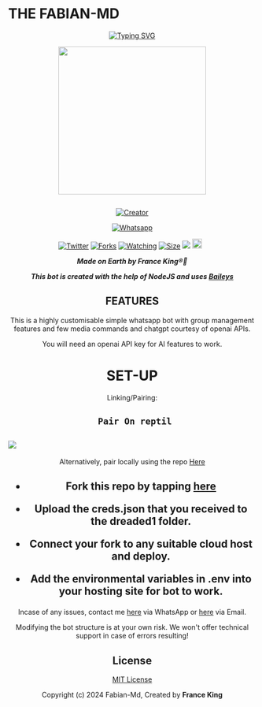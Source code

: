 # **THE FABIAN-MD**
<div align="center">
<a href="https://git.io/typing-svg"><img src="https://readme-typing-svg.demolab.com?font=Black+Ops+One&size=50&pause=1000&color=1BAFBAFF&center=true&width=910&height=100&lines=LONG LIVE+👑Fabian-Md👑;MULTI+DEVICE+WHATSAPP+BOT;CREATED+BY+France King;PUBLIC+RELESED; ...;TEAM Fabian-Md." alt="Typing SVG" /></a>
  </p>
  
<p align="center">
<img src="https://telegra.ph/file/85ae2999b0b09c52d3bdc.jpg" width="300" height="300"/>
</p>
<p align="center">
  <a href="#"><img src="http://readme-typing-svg.herokuapp.com?color=d1fa02&center=true&vCenter=true&multiline=false&lines=Fabian-Md +WhatsApp-BOT+WHATSAPP+BOT" alt="">
</p>
<p align="center">
<a href="#"><img title="Creator" src="https://img.shields.io/badge/Creator-France King-blue.svg?style=for-the-badge&logo=github"></a>
</p>
<p align="center">
<a href="'https://wa.me/254757835036Hey+France King +uko+na+update+yoyote+ya+Fabian-Md+Mkuu+🥲'"><img title="Whatsapp" src="'https://wa.me/254757835036ʜᴇʟʟᴏ+France King +uko+na+update+ya+Fabian-Md+Mkuu+🥲'?color=green&style=flat-square"></a>
  
<a href="https://wa.me/254757835036ʜᴇʟʟᴏ+France King"><img title="Twitter" src="https://x.com/france_king1?s=09?color=black&style=flat-square"></a>
<a href="https://github.com/franceking1/Fabian-Md/network/members"><img title="Forks" src="https://img.shields.io/github/fork/franceking1/Fabian-Md?color=yellow&style=flat-square"></a>
<a href="https://github.com/owlai01/CROWN-MD/watchers"><img title="Watching" src="https://img.shields.io/github/watchers/franceking1/Fabian-Md?label=Watchers&color=red&style=flat-square"></a>
<a href="https://github.com/franceking1/Fabian-Md/"><img title="Size" src="https://img.shields.io/github/repo-size/AlipBot/Api-Alpis?style=flat-square&color=darkred"></a>
<a href="https://hits.seeyoufarm.com"><img src="https://hits.seeyoufarm.com/api/count/incr/badge.svg?url=https://github.com/owlai01/Owl-Ai/%2Fhit-counter&count_bg=%2379C83D&title_bg=%23555555&icon=probot.svg&icon_color=%2304FF00&title=hits&edge_flat=false"/></a>
<a href="https://github.com/owlai01/CROWN-MD/graphs/commit-activity"><img height="20" src="https://img.shields.io/badge/Maintained-No-red.svg"></a>&nbsp;&nbsp;
</p>


***Made on Earth by France King®🐐***


***This bot is created with the help of NodeJS and uses [Baileys](https://github.com/adiwajshing/Baileys)***

## FEATURES
This is a highly customisable simple whatsapp bot with group management features and few media commands and chatgpt courtesy of openai APIs.

You will need an openai API key for AI features to work.

# SET-UP

Linking/Pairing:


## ` Pair On reptil`
<h2 align="left">  <a href="https://replit.com/@franceking1/Pairing-Fabian-Md"><img src="https://repl.it/badge/github/quiec/whatsasena" />
</a>
</h2>

Alternatively, pair locally using the repo [Here](https://github.com/Fortunatusmokaya/DREADED-PAIRING)

    
<h2 align="center">   



    
<h2 align="center">   

- Fork this repo by tapping  [here](https://github.com/franceking1/Fabian-Md/fork)


- Upload the creds.json that you received to the dreaded1 folder.

- Connect your fork to any suitable cloud host and deploy.

- Add the environmental variables in .env into your hosting site for bot to work.
</h2>
 
     

    
 



Incase of any issues, contact me  [here](https://wa.me/+254757835036) via WhatsApp or [here](mcfabb56@gmail.com) via Email.

Modifying the bot structure is at your own risk. We won't offer technical support in case of errors resulting!


## License

[MIT License](https://https://github.com/franceking1/Fabian-Md/blob/main/LICENSE)

Copyright (c) 2024 Fabian-Md, Created by **France King**

